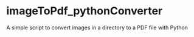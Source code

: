 # imageToPdf_pythonConverter
A simple script to convert images in a directory to a PDF file with Python
